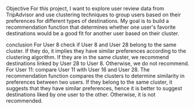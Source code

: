 Objective
For this project, I want to explore user review data from TripAdvisor and use clustering techniques to group users based on their preferences for different types of destinations. My goal is to build a recommendation function that determines whether one user's favorite destinations would be a good fit for another user based on their cluster.

conclusion
For User 8 check if User 8 and User 28 belong to the same cluster. If they do, it implies they have similar preferences according to the clustering algorithm. If they are in the same cluster, we recommend destinations linked by User 28 to User 8. Otherwise, we do not recommend. For User 11: compare User 11 with User 16 and User 28. The recommendation function compares the clusters to determine similarity in preferences between two users. If they belong to the same cluster, it suggests that they have similar preferences, hence it is better to suggest destinations liked by one user to the other. Otherwise, it is not recommended.

